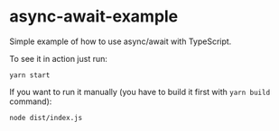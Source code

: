 # async-await-example

Simple example of how to use async/await with TypeScript.

To see it in action just run:

```
yarn start
```

If you want to run it manually (you have to build it first with `yarn build` command):

```
node dist/index.js
```
